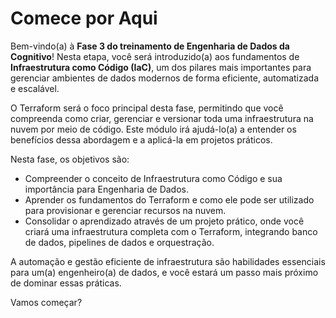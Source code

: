 # Comece por Aqui

Bem-vindo(a) à **Fase 3 do treinamento de Engenharia de Dados da Cognitivo**! Nesta etapa, você será introduzido(a) aos fundamentos de **Infraestrutura como Código (IaC)**, um dos pilares mais importantes para gerenciar ambientes de dados modernos de forma eficiente, automatizada e escalável.

O Terraform será o foco principal desta fase, permitindo que você compreenda como criar, gerenciar e versionar toda uma infraestrutura na nuvem por meio de código. Este módulo irá ajudá-lo(a) a entender os benefícios dessa abordagem e a aplicá-la em projetos práticos.

Nesta fase, os objetivos são:
- Compreender o conceito de Infraestrutura como Código e sua importância para Engenharia de Dados.
- Aprender os fundamentos do Terraform e como ele pode ser utilizado para provisionar e gerenciar recursos na nuvem.
- Consolidar o aprendizado através de um projeto prático, onde você criará uma infraestrutura completa com o Terraform, integrando banco de dados, pipelines de dados e orquestração.

A automação e gestão eficiente de infraestrutura são habilidades essenciais para um(a) engenheiro(a) de dados, e você estará um passo mais próximo de dominar essas práticas.

Vamos começar?